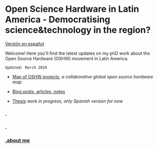 # Open Science Hardware in Latin America - Democratising science&technology in the region?


[Versión en español](/espaniol/README_ES.md)


Welcome! Here you'll find the latest updates on my phD work about the Open Source Hardware (OSHW) movement in Latin America. 

```
Updated: March 2019 
```

- [Map of OSHW projects](https://github.com/thessaly/goshMap), _a collaborative global open source hardware map_

- [Blog posts, articles, notes](/espaniol/publicaciones)

- [Thesis](/espaniol/tesis.md) _work in progress, only Spanish version for now_

### .
### .
### [.about me](/english/about.md)




